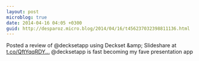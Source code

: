 ```yaml
---
layout: post
microblog: true
date: 2014-04-16 04:05 +0300
guid: http://desparoz.micro.blog/2014/04/16/t456237032398811136.html
---
```

Posted a review of @decksetapp using Deckset &amp;amp; Slideshare at [t.co/QftYqqRDY...](http://t.co/QftYqqRDYP.) @decksetapp is fast becoming my fave presentation app
